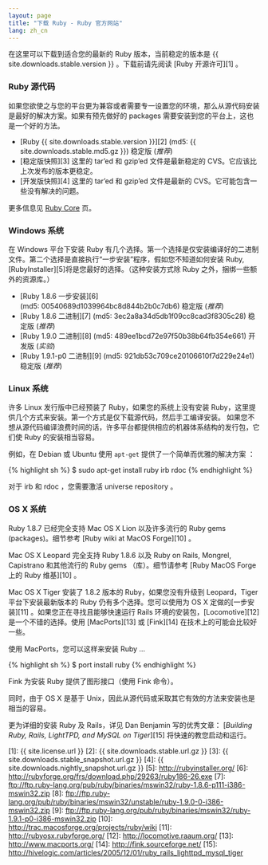 ```yaml
---
layout: page
title: "下载 Ruby - Ruby 官方网站"
lang: zh_cn
---
```


在这里可以下载到适合您的最新的 Ruby 版本，当前稳定的版本是
{{ site.downloads.stable.version }} 。下载前请先阅读 [Ruby 开源许可][1] 。

### Ruby 源代码

如果您欲使之与您的平台更为兼容或者需要专一设置您的环境，那么从源代码安装是最好的解决方案。如果有预先做好的 packages
需要安装到您的平台上，这也是一个好的方法。

* [Ruby {{ site.downloads.stable.version }}][2]
  (md5:&nbsp;{{ site.downloads.stable.md5.gz }}) 稳定版 (*推荐*)
* [稳定版快照][3] 这里的 tar’ed 和 gzip’ed 文件是最新稳定的 CVS。它应该比上次发布的版本更稳定。
* [开发版快照][4] 这里的 tar’ed 和 gzip’ed 文件是最新的 CVS。它可能包含一些没有解决的问题。

更多信息见 [Ruby Core](/zh_cn/community/ruby-core/) 页。

### Windows 系统

在 Windows 平台下安装 Ruby
有几个选择。第一个选择是仅安装编译好的二进制文件。第二个选择是直接执行“一步安装”程序，假如您不知道如何安装
Ruby,[RubyInstaller][5]将是您最好的选择。（这种安装方式除 Ruby 之外，捆绑一些额外的资源库。）

* [Ruby 1.8.6 一步安装][6] (md5:&nbsp;00540689d1039964bc8d844b2b0c7db6) 稳定版
  (*推荐*)
* [Ruby 1.8.6 二进制][7] (md5:&nbsp;3ec2a8a34d5db1f09cc8cad3f8305c28) 稳定版 (*推荐*)
* [Ruby 1.9.0 二进制][8] (md5:&nbsp;489ee1bcd72e97f50b38b64fb354e661) 开发版 (*实验*)
* [Ruby 1.9.1-p0 二进制][9] (md5:&nbsp;921db53c709ce20106610f7d229e24e1) 稳定版
  (*推荐*)

### Linux 系统

许多 Linux 发行版中已经预装了 Ruby，如果您的系统上没有安装
Ruby，这里提供几个方式来安装。第一个方式是仅下载源代码，然后手工编译安装。
如果您不想从源代码编译浪费时间的话，许多平台都提供相应的机器体系结构的发行包，它们使 Ruby 的安装相当容易。

例如，在 Debian 或 Ubuntu 使用 `apt-get` 提供了一个简单而优雅的解决方案 ：

{% highlight sh %}
$ sudo apt-get install ruby irb rdoc
{% endhighlight %}

对于 irb 和 rdoc ，您需要激活 universe repository 。

### OS X 系统

Ruby 1.8.7 已经完全支持 Mac OS X Lion 以及许多流行的 Ruby gems (packages)。细节参考 [Ruby
wiki at MacOS Forge][10] 。

Mac OS X Leopard 完全支持 Ruby 1.8.6 以及 Ruby on Rails, Mongrel, Capistrano
和其他流行的 Ruby gems （库）。细节请参考 [Ruby MacOS Forge 上的 Ruby 维基][10] 。

Mac OS X Tiger 安装了 1.8.2 版本的 Ruby，如果您没有升级到 Leopard，Tiger 平台下安装最新版本的 Ruby
仍有多个选择。您可以使用为 OS X 定做的[一步安装][11] 。如果您正在寻找且能够快速运行 Rails
环境的安装包，[Locomotive][12] 是一个不错的选择。使用 [MacPorts][13] 或 [Fink][14]
在技术上的可能会比较好一些。

使用 MacPorts，您可以这样来安装 Ruby …

{% highlight sh %}
$ port install ruby
{% endhighlight %}

Fink 为安装 Ruby 提供了图形接口（使用 Fink 命令）。

同时，由于 OS X 是基于 Unix，因此从源代码或采取其它有效的方法来安装也是相当的容易。

更为详细的安装 Ruby 及 Rails，详见 Dan Benjamin 写的优秀文章： [*Building Ruby, Rails,
LightTPD, and MySQL on Tiger*][15] 将快速的教您启动和运行。



[1]: {{ site.license.url }}
[2]: {{ site.downloads.stable.url.gz }}
[3]: {{ site.downloads.stable_snapshot.url.gz }}
[4]: {{ site.downloads.nightly_snapshot.url.gz }}
[5]: http://rubyinstaller.org/
[6]: http://rubyforge.org/frs/download.php/29263/ruby186-26.exe
[7]: ftp://ftp.ruby-lang.org/pub/ruby/binaries/mswin32/ruby-1.8.6-p111-i386-mswin32.zip
[8]: ftp://ftp.ruby-lang.org/pub/ruby/binaries/mswin32/unstable/ruby-1.9.0-0-i386-mswin32.zip
[9]: ftp://ftp.ruby-lang.org/pub/ruby/binaries/mswin32/ruby-1.9.1-p0-i386-mswin32.zip
[10]: http://trac.macosforge.org/projects/ruby/wiki
[11]: http://rubyosx.rubyforge.org/
[12]: http://locomotive.raaum.org/
[13]: http://www.macports.org/
[14]: http://fink.sourceforge.net/
[15]: http://hivelogic.com/articles/2005/12/01/ruby_rails_lighttpd_mysql_tiger

